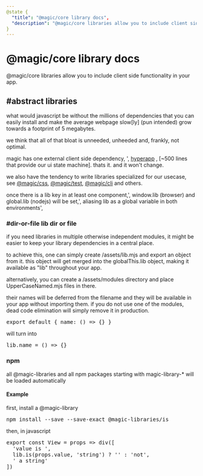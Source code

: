 ```yaml
---
@state {
  "title": "@magic/core library docs",
  "description": "@magic/core libraries allow you to include client side functionality in your app."
}
---
```


# @magic/core library docs

@magic/core libraries allow you to include client side functionality in your app.

## #abstract libraries

what would javascript be without the millions of dependencies
that you can easily install and make the average webpage
slow[ly] (pun intended) grow towards a footprint of 5 megabytes.

we think that all of that bloat is unneeded, unheeded and, frankly, not optimal.

magic has one external client side dependency, ',
[hyperapp](https://github.com/jorgebucharan/hyperapp)
, [~500 lines that provide our ui state machine]. thats it. and it won't change.

we also have the tendency to write libraries specialized for our usecase, see
[@magic/css](https://github.com/magic/css),
 [@magic/test](https://github.com/magic/test),
 [@magic/cli](https://github.com/magic/cli)
and others.

once there is a lib key in at least one component,',
window.lib (browser) and global.lib (nodejs) will be set,',
aliasing lib as a global variable in both environments',

### #dir-or-file lib dir or file

if you need libraries in multiple otherwise independent modules,
it might be easier to keep your library dependencies in a central place.

to achieve this, one can simply create /assets/lib.mjs and export an object from it.
this object will get merged into the globalThis.lib object,
making it available as "lib" throughout your app.

alternatively, you can create a /assets/modules directory
and place UpperCaseNamed.mjs files in there.

their names will be deferred from the filename
and they will be available in your app without importing them.
if you do not use one of the modules,
dead code elimination will simply remove it in production.

<Pre>export default { name: () => {} }</Pre>

will turn into

<Pre>lib.name = () => {}</Pre>

### npm

all @magic-libraries and all npm packages starting with magic-library-* will be loaded automatically

#### Example

first, install a @magic-library

<Pre>
npm install --save --save-exact @magic-libraries/is
</Pre>

then, in javascript

<Pre>
export const View = props => div([
  'value is ',
  lib.is(props.value, 'string') ? '' : 'not',
  ' a string'
])
</Pre>

<LibraryList></LibraryList>
